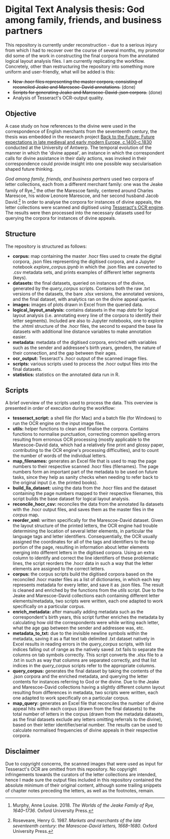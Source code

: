 # Digital Text Analysis thesis: God among family, friends, and business partners
This repository is currently under reconstruction - due to a serious injury from which I had to recover over the course of several months, my promotor did some of the work in constructing the final corpora from the annotated logical layout analysis files. I am currently replicating the workflow. Concretely, other than restructuring the repository into something more uniform and user-friendly, what will be added is this:

+ ~~New .hocr files representing the master corpora, consisting of reconciled Jeake and Marescoe-David annotations.~~ (done)
+ ~~Scripts for generating Jeake and Marescoe-David .json corpora.~~ (done)
+ Analysis of Tesseract's OCR-output quality.

## Objective
A case study on how references to the divine were used in the correspondence of English merchants from the seventeenth century, the thesis was embedded in the research project [Back to the Future: Future expectations in late medieval and early modern Europe, c.1400-c.1830](https://www.uantwerpen.be/en/projects/back-to-the-future/) conducted at the University of Antwerp. The temporal evolution of the manner in which the 'divine appeal', an instance in which the correspondent calls for divine assistance in their daily actions, was invoked in their correspondence could provide insight into one possible way secularisation shaped future thinking.

_God among family, friends, and business partners_ used two corpora of letter collections, each from a different merchant family: one was the Jeake family of Rye,[^1] the other the Marescoe family, centered around Charles Marescoe, his widow Leonore Marescoe, and her second husband Jacob David.[^2] In order to analyse the corpora for instances of divine appeals, the letter collections were scanned and digitised using [Tesseract's OCR engine](https://github.com/tesseract-ocr/tesseract). The results were then processed into the necessary datasets used for querying the corpora for instances of divine appeals.

## Structure
The repository is structured as follows:

+ **corpus:** map containing the master .hocr files used to create the digital corpora, .json files representing the digitised corpora, and a Jupyter notebook _explore_corpus.ipynb_ in which the .json files are converted to .csv metadata sets, and prints examples of different letter segments (keys).
+ **datasets:** the final datasets, queried on instances of the divine, generated by the _query_corpus_ scripts. Contains both the raw .txt versions of the datasets, the bare .xlsx versions, the annotated versions, and the final dataset, with analytics ran on the divine appeal queries.
+ **images:** images of plots drawn in Excel from the queried data.
+ **logical_layout_analysis:** contains datasets in the map _data_ for logical layout analysis (i.e. annotating every line of the corpora to identify their letter segments). Included are also to Jupyter notebooks, one to explore the .xhtml structure of the .hocr files, the second to expand the base lla datasets with additional line distance variables to make annotation easier.
+ **metadata:** metadata of the digitised corpora, enriched with variables such as the sender and addressee's birth years, genders, the nature of their connection, and the gap between their ages.
+ **ocr_output:** Tesseract's .hocr output of the scanned image files.
+ **scripts:** various scripts used to process the .hocr output files into the final datasets.
+ **statistics:** statistics on the annotated data run in R.

## Scripts
A brief overview of the scripts used to process the data. This overview is presented in order of execution during the workflow:

+ **tesseract_script:** a shell file (for Mac) and a batch file (for Windows) to run the OCR engine on the input image files.
+ **utils:** helper functions to clean and finalise the corpora. Contains functions to normalise punctuation, correcting common spelling errors resulting from erronous OCR processing (mostly applicable to the Marescoe-David data, which had a relatively fine print and glossy paper, contributing to the OCR engine's processing difficulties), and to count the number of words of the individual letters.
+ **map_filenames:** generates an Excel file that is used to map the page numbers to their respective scanned .hocr files (filenames). The page numbers form an important part of the metadata to be used on future tasks, since they help as sanity checks when needing to refer back to the original input (i.e. the printed books).
+ **build_lla_dataset:** using the data from the .hocr files and the dataset containing the page numbers mapped to their respective filenames, this script builds the base dataset for logical layout analysis.
+ **reconcile_hocr_csv:** reconciles the data from the annotated lla datasets with the .hocr output files, and saves them as the master files in the _corpus_ map.
+ **reorder_xml:** written specifically for the Marescoe-David dataset. Given the layout structure of the printed letters, the OCR engine had trouble determining the location of several letter elements, in particular the language tags and letter identifiers. Consequentially, the OCR usually assigned the coordinates for all of the tags and identifiers to the top portion of the page, resulting in information about letter elements merging into different letters in the digitised corpora. Using an extra column to identify and correct the line identifiers of these problematic lines, the script reorders the .hocr data in such a way that the letter elements are assigned to the correct letters.
+ **corpus:** the corpus scripts build the digitised corpora based on the reconciled .hocr master files as a list of dictionaries, in which each key represents metadata for every letter, and save it as .json files. The result is cleaned and enriched by the functions from the _utils_ script. Due to the Jeake and Marescoe-David collections each containing different letter elements/metadata, two scripts were written, each one adapted to work specifically on a particular corpus.
+ **enrich_metadata:** after manually adding metadata such as the correspondent's birth years, this script further enriches the metadata by calculating how old the correspondents were while writing each letter, what the age gap between the sender and addressee was, etc.
+ **metadata_to_txt:** due to the invisible newline symbols within the metadata, saving it as a flat text tab delimited .txt dataset natively in Excel results in reading errors in the _query_corpus_ scripts, with list indices falling out of range as the natively saved .txt fails to separate the columns on tab symbols correctly. This script converts the .xlsx file to a .txt in such as way that columns are separated correctly, and that list indices in the _query_corpus_ scripts refer to the appropriate columns.
+ **query_corpus:** generates the final dataset by taking the contents of the .json corpora and the enriched metadata, and querying the letter contents for instances referring to God or the divine. Due to the Jeake and Marescoe-David collections having a slightly different column layout resulting from differences in metadata, two scripts were written, each one adapted to work specifically on a particular corpus.
+ **map_query:** generates an Excel file that reconciles the number of divine appeal hits within each corpus (drawn from the final datasets) to the total number of letters in the corpus (drawn from the metadata datasets, as the final datasets exclude any letters omitting referrals to the divine), based on their letter identifier/serial number. The results can be used to calculate normalised frequencies of divine appeals in their respective corpora.

## Disclaimer
Due to copyright concerns, the scanned images that were used as input for Tesseract's OCR are omitted from this repository. No copyright infringements towards the curators of the letter collections are intended, hence I made sure the output files included in this repository contained the absolute minimum of their original content, although some trailing snippets of chapter notes preceding the letters, as well as the footnotes, remain.

[^1]: Murphy, Anne Louise. 2018. _The Worlds of the Jeake Family of Rye, 1640–1736_. Oxford University Press.
[^2]: Roseveare, Henry G. 1987. _Markets and merchants of the late seventeenth century: the Marescoe-David letters, 1668–1680_. Oxford University Press. 
